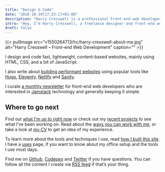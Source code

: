 ```yaml
---
title: "Design & Code"
date: "2016-10-24T17:23:17+01:00"
description: "Harry Cresswell is a professional Front-end web developer based in London, England. Read technical articles and notes on design and code."
intro: "Hey, I’m Harry Cresswell, a freelance designer and front-end web developer based in London, England."
draft: false
---
```


{{< pullImage src="v1550264713/hc/harry-cresswell-about-me.jpg" alt="Harry Cresswell – Front-end Web Development" caption="" >}}

I design and code fast, lightweight, content-based websites, mainly using HTML, CSS, and a bit of JavaScript.

I also write about [building performant websites](/writing/) using popular tools like [Hugo](https://gohugo.io/), [Eleventy](https://www.11ty.dev/), [Netlify](https://www.netlify.com/) and [Sanity](https://www.sanity.io/).

I curate [a monthly newsletter](/newsletter/) for front-end web developers who are interested in [Jamstack](https://jamstack.org/) technology and generally keeping it simple.

## Where to go next

Find out [what I'm up to right now](/now/) or check out my [recent projects](/projects/) to see what I’ve been working on. Read about the [ways you can work with me](/work-with-me/), or take a look at [my CV](pdf/harry-cresswell-cv-aug-21.pdf) to get an idea of my experience.

To learn more about the tools and techniques I use, read [how I built this site](/build/). I have a [uses](/uses/) page, if you want to know about my office setup and the tools I use most days.

Find me on [Github](https://github.com/harrycresswell), [Codepen](https://codepen.io/harrycresswell) and [Twitter](https://twitter.com/harrycresswell) if you have questions. You can follow all the content I create via [RSS feed](/feeds/) if that’s your thing.
